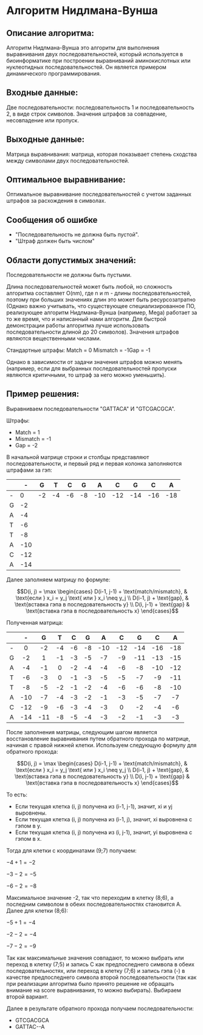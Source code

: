 # Алгоритм Нидлмана-Вунша

## Описание алгоритма:
Алгоритм Нидлмана-Вунша это алгоритм для выполнения выравнивания двух последовательностей, который используется в биоинформатике при построении выравниваний аминокислотных или нуклеотидных последовательностей. Он является примером динамического программирования.

## Входные данные:
Две последовательности: последовательность 1 и последовательность 2, в виде строк символов. Значения штрафов за совпадение, несовпадение или пропуск.

## Выходные данные:
Матрица выравнивания: матрица, которая показывает степень сходства между символами двух последовательностей.

## Оптимальное выравнивание:
Оптимальное выравнивание последовательностей с учетом заданных штрафов за расхождения в символах.

## Сообщения об ошибке 
- "Последовательность не должна быть пустой".
- "Штраф должен быть числом"

## Области допустимых значений:

Последовательности не должны быть пустыми.

Длина последовательностей может быть любой, но сложность алгоритма составляет O(nm), где n и m - длины последовательностей, поэтому при больших значениях длин это может быть ресурсозатратно (Однако важно учитывать, что существующее специализированное ПО, реализующее алгоритм Нидлмана-Вунша (например, Mega) работает за то же время, что и написанный нами алгоритм. Для быстрой демонстрации работы алгоритма лучше использовать последовательности длиной до 20 символов).
Значения штрафов являются вещественными числами.

Стандартные штрафы: Match = 0
Mismatch = -1Gap = -1

Однако в зависимости от задачи значения штрафов можно менять (например, если для выбранных последовательностей пропуски являются критичными, то штраф за него можно уменьшить).

## Пример решения:

Выравниваем последовательности "GATTACA" И "GTCGACGCA".

Штрафы:
- Match = 1
- Mismatch = -1
- Gap = -2
  
В начальной матрице строки и столбцы представляют последовательности, и первый ряд и первая колонка заполняются штрафами за гэп:

|     |  -  |  G  |  T  |  C  |  G  |  A  |  C  |  G  |  C  |  A  |
|-----|-----|-----|-----|-----|-----|-----|-----|-----|-----|-----|
|  -  |  0  | -2  | -4  | -6  | -8  | -10 | -12 | -14 | -16 | -18 |
|  G  | -2  |     |     |     |     |     |     |     |     |     |
|  A  | -4  |     |     |     |     |     |     |     |     |     |
|  T  | -6  |     |     |     |     |     |     |     |     |     |
|  T  | -8  |     |     |     |     |     |     |     |     |     |
|  A  | -10 |     |     |     |     |     |     |     |     |     |
|  C  | -12 |     |     |     |     |     |     |     |     |     |
|  A  | -14 |     |     |     |     |     |     |     |     |     |

Далее заполняем матрицу по формуле:

$$D(i, j) = \max \begin{cases} D(i-1, j-1) + \text{match/mismatch}, & \text{если } x_i = y_j \text{ или } x_i \neq y_j \\
D(i-1, j) + \text{gap}, & \text{вставка гэпа в последовательность y} \\
D(i, j-1) + \text{gap} & \text{вставка гэпа в последовательность x} 
\end{cases}$$

Полученная матрица:

|     |  -  |  G  |  T  |  C  |  G  |  A  |  C  |  G  |  C  |  A  |
|:---:|:---:|:---:|:---:|:---:|:---:|:---:|:---:|:---:|:---:|:---:|
|  -  |  0  | -2  | -4  | -6  | -8  | -10 | -12 | -14 | -16 | -18 |
|  G  | -2  |  1  | -1  | -3  | -5  | -7  | -9  | -11 | -13 | -15 |
|  A  | -4  | -1  |  0  | -2  | -4  | -4  | -6  | -8  | -10 | -12 |
|  T  | -6  | -3  |  0  | -1  | -3  | -5  | -5  | -7  | -9  | -11 |
|  T  | -8  | -5  | -2  | -1  | -2  | -4  | -6  | -6  | -8  | -10 |
|  A  | -10 | -7  | -4  | -3  | -2  | -1  | -3  | -5  | -7  | -7  |
|  C  | -12 | -9  | -6  | -3  | -4  | -3  |  0  | -2  | -4  | -6  |
|  A  | -14 | -11 | -8  | -5  | -4  | -3  | -2  | -1  | -3  | -3  |

После заполнения матрицы, следующим шагом является восстановление выравнивания путем обратного прохода по матрице, начиная с правой нижней клетки. Используем следующую формулу для обратного прохода:

$$D(i, j) = \max \begin{cases} 
D(i-1, j-1) + \text{match/mismatch}, & \text{если } x_i = y_j \text{ или } x_i \neq y_j \\
D(i-1, j) + \text{gap}, & \text{вставка гэпа в последовательность y} \\
D(i, j-1) + \text{gap} & \text{вставка гэпа в последовательность x} 
\end{cases}$$

То есть:
- Если текущая клетка (i, j) получена из (i-1, j-1), значит, xi и yj выровнены.
- Если текущая клетка (i, j) получена из (i-1, j), значит, xi выровнена с гэпом в y.
- Если текущая клетка (i, j) получена из (i, j-1), значит, yi выровнена с гэпом в x.

Тогда для клетки с координатами (9;7) получаем:

$-4 + 1 = -2$

$-3 - 2 = -5$

$-6 - 2 = -8$

Максимальное значение -2, так что переходим в клетку (8;6), а последним символом в обеих последовательностях становится А.
Далее для клетки (8;6):

$-5 + 1 = -4$
   
$-2 - 2 = -4$
   
$-7 - 2 = -9$

Так как максимальные значения совпадают, то можно выбрать или переход в клетку (7;5) и запись C как предпоследнего символа в обеих последовательностях, или переход в клетку (7;6) и запись гэпа (-) в качестве предпоследнего символа второй последовательности (так как при реализации алгоритма было принято решение не обращать внимание на score выравнивания, то можно выбирать). Выбираем второй вариант.

Далее в результате обратного прохода получаем последовательности:
- GTCGACGCA
- GATTAC--A
